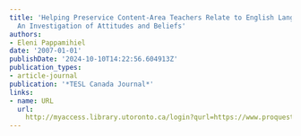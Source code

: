 ```yaml
---
title: 'Helping Preservice Content-Area Teachers Relate to English Language Learners:
  An Investigation of Attitudes and Beliefs'
authors:
- Eleni Pappamihiel
date: '2007-01-01'
publishDate: '2024-10-10T14:22:56.604913Z'
publication_types:
- article-journal
publication: '*TESL Canada Journal*'
links:
- name: URL
  url: 
    http://myaccess.library.utoronto.ca/login?qurl=https://www.proquest.com/docview/61933451?accountid=14771&bdid=38382&_bd=0bFcjqpv9TLMf3ZJ2vR3DJI%2FM7s%3D
---
```

